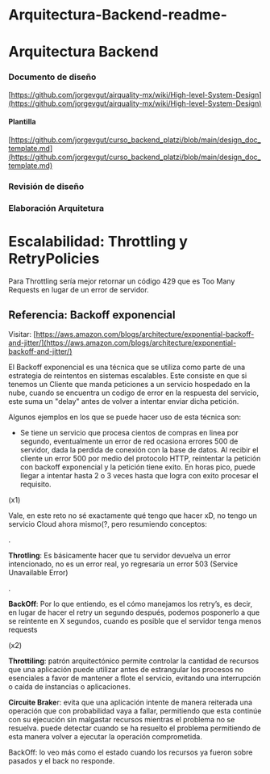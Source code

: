 # Arquitectura-Backend-readme-

<!-- Output copied to clipboard! -->

<!-- You have some errors, warnings, or alerts. If you are using reckless mode, turn it off to see inline alerts.
* ERRORs: 0
* WARNINGs: 0
* ALERTS: 4 -->


# Arquitectura Backend


### Documento de diseño

[https://github.com/jorgevgut/airquality-mx/wiki/High-level-System-Design](https://github.com/jorgevgut/airquality-mx/wiki/High-level-System-Design)


#### Plantilla

[https://github.com/jorgevgut/curso_backend_platzi/blob/main/design_doc_template.md](https://github.com/jorgevgut/curso_backend_platzi/blob/main/design_doc_template.md)


### Revisión de diseño


### 



### Elaboración Arquitetura



# Escalabilidad: Throttling y RetryPolicies



Para Throttling sería mejor retornar un código 429 que es Too Many Requests en lugar de un error de servidor.


## Referencia: **Backoff exponencial**

Visitar: [https://aws.amazon.com/blogs/architecture/exponential-backoff-and-jitter/](https://aws.amazon.com/blogs/architecture/exponential-backoff-and-jitter/)

El Backoff exponencial es una técnica que se utiliza como parte de una estrategia de reintentos en sistemas escalables. Este consiste en que si tenemos un Cliente que manda peticiones a un servicio hospedado en la nube, cuando se encuentra un codigo de error en la respuesta del servicio, este suma un "delay" antes de volver a intentar enviar dicha petición.

Algunos ejemplos en los que se puede hacer uso de esta técnica son:



* Se tiene un servicio que procesa cientos de compras en linea por segundo, eventualmente un error de red ocasiona errores 500 de servidor, dada la perdida de conexión con la base de datos. Al recibir el cliente un error 500 por medio del protocolo HTTP, reintentar la petición con backoff exponencial y la petición tiene exito. En horas pico, puede llegar a intentar hasta 2 o 3 veces hasta que logra con exito procesar el requisito.

(x1)

Vale, en este reto no sé exactamente qué tengo que hacer xD, no tengo un servicio Cloud ahora mismo(?, pero resumiendo conceptos:

.

**Throtling**: Es básicamente hacer que tu servidor devuelva un error intencionado, no es un error real, yo regresaría un error 503 (Service Unavailable Error)

.

**BackOff**: Por lo que entiendo, es el cómo manejamos los retry’s, es decir, en lugar de hacer el retry un segundo después, podemos posponerlo a que se reintente en X segundos, cuando es posible que el servidor tenga menos requests

(x2)

**Throttiling**: patrón arquitectónico permite controlar la cantidad de recursos que una aplicación puede utilizar antes de estrangular los procesos no esenciales a favor de mantener a flote el servicio, evitando una interrupción o caída de instancias o aplicaciones.

**Circuite Brake**r: evita que una aplicación intente de manera reiterada una operación que con probabilidad vaya a fallar, permitiendo que esta continúe con su ejecución sin malgastar recursos mientras el problema no se resuelva. puede detectar cuando se ha resuelto el problema permitiendo de esta manera volver a ejecutar la operación comprometida.

BackOff: lo veo más como el estado cuando los recursos ya fueron sobre pasados y el back no responde.
